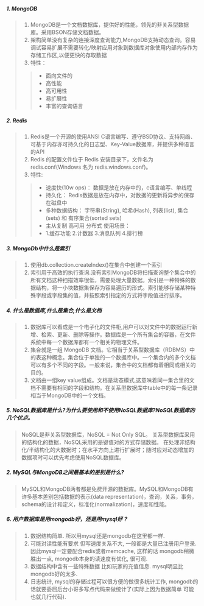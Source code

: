 ##### 1. MongoDB
> 1. MongoDB是一个文档数据库，提供好的性能，领先的非关系型数据库。采用BSON存储文档数据。
> 2. 架构简单没有复杂的连接深度查询能力,MongoDB支持动态查询。容易调试容易扩展不需要转化/映射应用对象到数据库对象使用内部内存作为存储工作区,以便更快的存取数据
> 3. 特性：
>> - 面向文件的
>> - 高性能
>> - 高可用性
>> - 易扩展性
>> - 丰富的查询语言

##### 2. Redis
> 1. Redis是一个开源的使用ANSI C语言编写、遵守BSD协议、支持网络、可基于内存亦可持久化的日志型、Key-Value数据库，并提供多种语言的API
> 2. Redis 的配置文件位于 Redis 安装目录下，文件名为 redis.conf(Windows 名为 redis.windows.conf)。
> 3. 特性:
>> - 速度快(10w ops)： 数据是放在内存中的，c语言编写、单线程
>> - 持久化： Redis数据是放在内存中，对数据的更新将异步的保存在磁盘中
>> - 多种数据结构： 字符串(String), 哈希(Hash), 列表(list), 集合(sets) 和 有序集合(sorted sets)
>> - 主从复制  高可用 分布式
> 使用场景：
>> - 1.缓存功能 2.计数器 3.消息队列 4.排行榜 

##### 3. MongoDb中什么是索引
> 1. 使用db.collection.createIndex()在集合中创建一个索引
> 2. 索引用于高效的执行查询.没有索引MongoDB将扫描查询整个集合中的所有文档这种扫描效率很低，需要处理大量数据。索引是一种特殊的数据结构，将一小块数据集保存为容易遍历的形式。索引能够存储某种特殊字段或字段集的值，并按照索引指定的方式将字段值进行排序。

##### 4. 什么是数据库,什么是集合,什么是文档
> 1. 数据库可以看成是一个电子化的文件柜,用户可以对文件中的数据运行新增、检索、更新、删除等操作。数据库是一个所有集合的容器，在文件系统中每一个数据库都有一个相关的物理文件。
> 2. 集合就是一组 MongoDB 文档。它相当于关系型数据库（RDBMS）中的表这种概念。集合位于单独的一个数据库中。一个集合内的多个文档可以有多个不同的字段。一般来说，集合中的文档都有着相同或相关的目的。
> 3. 文档由一组key value组成。文档是动态模式,这意味着同一集合里的文档不需要有相同的字段和结构。在关系型数据库中table中的每一条记录相当于MongoDB中的一个文档。

##### 5. NoSQL数据库是什么?为什么要使用和不使用NoSQL数据库?NoSQL数据库的几个优点。
> NoSQL是非关系型数据库，NoSQL = Not Only SQL。
关系型数据库采用的结构化的数据，NoSQL采用的是键值对的方式存储数据。
在处理非结构化/半结构化的大数据时；在水平方向上进行扩展时；随时应对动态增加的数据项时可以优先考虑使用NoSQL数据库。

##### 2. MySQL与MongoDB之间最基本的差别是什么?
> MySQL和MongoDB两者都是免费开源的数据库。MySQL和MongoDB有许多基本差别包括数据的表示(data representation)，查询，关系，事务，schema的设计和定义，标准化(normalization)，速度和性能。

##### 6. 用户数据库是用mongodb好，还是用mysql好？
> 1. 数据结构简单. 所以用mysql还是mongodb在这里都一样.
> 2. 可能对读性能有要求 但写速度关系不大, 一般都是大量已注册用户登录. 因此mysql一定要配合redis或者memcache, 这样的话 mongodb稍微胜出一点, mongodb本身的读速度有优化, 很可观.
> 3. 数据结构中含有一些特殊数据 比如玩家的充值信息. mysql明显比mongodb好的太多.
> 4. 日志统计, mysql的存储过程可以很方便的做很多统计工作, mongodb的话就要委屈后台小哥多写点代码来做统计了(实际上因为数据简单 可能也就几行代码).

